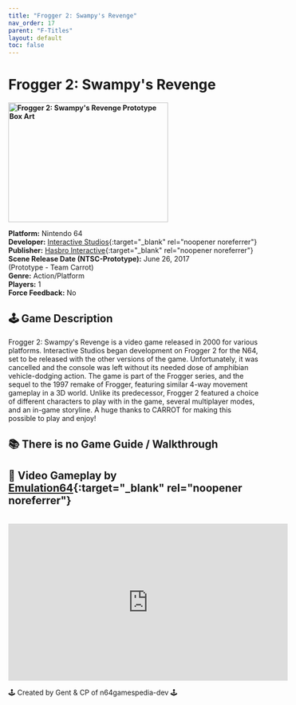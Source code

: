 ```yaml
---
title: "Frogger 2: Swampy's Revenge"
nav_order: 17
parent: "F-Titles"
layout: default
toc: false
---
```


# Frogger 2: Swampy's Revenge

<b>
<img src="https://images.launchbox-app.com/bbc7f39d-b4e1-45c1-8aad-ef22b017f3ae.jpg" alt="Frogger 2: Swampy's Revenge Prototype Box Art" width="320" height="240" />
</b>

**Platform:** Nintendo 64  
**Developer:** [Interactive Studios](https://en.wikipedia.org/wiki/Blitz_Games){:target="_blank" rel="noopener noreferrer"}  
**Publisher:** [Hasbro Interactive](https://en.wikipedia.org/wiki/Hasbro_Interactive){:target="_blank" rel="noopener noreferrer"}  
**Scene Release Date (NTSC-Prototype):** June 26, 2017  
(Prototype - Team Carrot)  
**Genre:** Action/Platform  
**Players:** 1  
**Force Feedback:** No  

## 🕹️ Game Description
Frogger 2: Swampy's Revenge is a video game released in 2000 for various platforms. Interactive Studios began development on Frogger 2 for the N64, set to be released with the other versions of the game. Unfortunately, it was cancelled and the console was left without its needed dose of amphibian vehicle-dodging action. The game is part of the Frogger series, and the sequel to the 1997 remake of Frogger, featuring similar 4-way movement gameplay in a 3D world. Unlike its predecessor, Frogger 2 featured a choice of different characters to play with in the game, several multiplayer modes, and an in-game storyline. A huge thanks to CARROT for making this possible to play and enjoy!

## 📚 There is no Game Guide / Walkthrough

## 🎥 Video Gameplay by [Emulation64](https://www.youtube.com/channel/UCqLWSHUPny6bmy_ocV4NAPA){:target="_blank" rel="noopener noreferrer"}
<br />
<iframe width="560" height="315" src="https://www.youtube.com/embed/AzOhOAfQkRk" title="Frogger 2: Swampy's Revenge Prototype Gameplay" frameborder="0" allowfullscreen></iframe>

🕹️ Created by Gent & CP of n64gamespedia-dev 🕹️  
<!-- Vault Format: n64gamespedia-dev -->  
<!-- Protocol Source: _vault-specs/format-protocol.md -->

